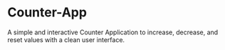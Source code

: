 # Counter-App
A simple and interactive Counter Application to increase, decrease, and reset values with a clean user interface.
